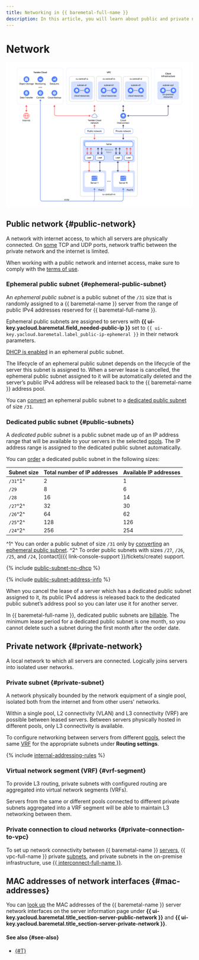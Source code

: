 ```yaml
---
title: Networking in {{ baremetal-full-name }}
description: In this article, you will learn about public and private networks in {{ baremetal-full-name }}.
---
```


# Network

![baremetal-network](../../_assets/baremetal/baremetal-network.svg)

## Public network {#public-network}

A network with internet access, to which all servers are physically connected. On [some](./network-restrictions.md#blocked-ports) TCP and UDP ports, network traffic between the private network and the internet is limited.

When working with a public network and internet access, make sure to comply with the [terms of use](https://yandex.ru/legal/cloud_termsofuse/).

### Ephemeral public subnet {#ephemeral-public-subnet}

An _ephemeral public subnet_ is a public subnet of the `/31` size that is randomly assigned to a {{ baremetal-name }} server from the range of public IPv4 addresses reserved for {{ baremetal-full-name }}.

Ephemeral public subnets are assigned to servers with **{{ ui-key.yacloud.baremetal.field_needed-public-ip }}** set to `{{ ui-key.yacloud.baremetal.label_public-ip-ephemeral }}` in their network parameters.

[DHCP is enabled](./dhcp.md#dhcp-ephemeral-public-subnet) in an ephemeral public subnet.

The lifecycle of an ephemeral public subnet depends on the lifecycle of the server this subnet is assigned to. When a server lease is cancelled, the ephemeral public subnet assigned to it will be automatically deleted and the server’s public IPv4 address will be released back to the {{ baremetal-name }} address pool.

You can [convert](../operations/reserve-public-subnet.md#transform-ephemeral-to-dedicated) an ephemeral public subnet to a [dedicated public subnet](#public-subnet) of size `/31`.

### Dedicated public subnet {#public-subnets}

A _dedicated public subnet_ is a public subnet made up of an IP address range that will be available to your servers in the selected [pools](./servers.md#server-pools). The IP address range is assigned to the dedicated public subnet automatically.

You can [order](../operations/reserve-public-subnet.md) a dedicated public subnet in the following sizes:

| Subnet size | Total number of IP addresses | Available IP addresses |
| --- | --- | --- |
| `/31`^1^ | 2 | 1 |
| `/29` | 8 | 6 |
| `/28` | 16 | 14 |
| `/27`^2^ | 32 | 30 |
| `/26`^2^ | 64 | 62 |
| `/25`^2^ | 128 | 126 |
| `/24`^2^ | 256 | 254 |

^1^ You can order a public subnet of size `/31` only by [converting](../operations/reserve-public-subnet.md#transform-ephemeral-to-dedicated) an [ephemeral public subnet](#ephemeral-public-subnet).
^2^ To order public subnets with sizes `/27`, `/26`, `/25`, and `/24`, [contact]({{ link-console-support }}/tickets/create) support.

{% include [public-subnet-no-dhcp](../../_includes/baremetal/public-subnet-no-dhcp.md) %}

{% include [public-subnet-address-info](../../_includes/baremetal/public-subnet-address-info.md) %}

When you cancel the lease of a server which has a dedicated public subnet assigned to it, its public IPv4 address is released back to the dedicated public subnet’s address pool so you can later use it for another server.

In {{ baremetal-full-name }}, dedicated public subnets are [billable](../pricing.md). The minimum lease period for a dedicated public subnet is one month, so you cannot delete such a subnet during the first month after the order date.

## Private network {#private-network}

A local network to which all servers are connected. Logically joins servers into isolated user networks.

### Private subnet {#private-subnet}

A network physically bounded by the network equipment of a single pool, isolated both from the internet and from other users' networks.

Within a single pool, L2 connectivity (VLAN) and L3 connectivity (VRF) are possible between leased servers. Between servers physically hosted in different pools, only L3 connectivity is available.

To configure networking between servers from different [pools](./servers.md), select the same [VRF](#vrf-segment) for the appropriate subnets under **Routing settings**.

{% include [internal-addressing-rules](../../_includes/baremetal/internal-addressing-rules.md) %}

### Virtual network segment (VRF) {#vrf-segment}

To provide L3 routing, private subnets with configured routing are aggregated into virtual network segments (VRFs).

Servers from the same or different pools connected to different private subnets aggregated into a VRF segment will be able to maintain L3 networking between them.

### Private connection to cloud networks {#private-connection-to-vpc}

To set up network connectivity between {{ baremetal-name }} [servers](./servers.md), {{ vpc-full-name }} private [subnets](../../vpc/concepts/network.md#subnet), and private subnets in the on-premise infrastructure, use [{{ interconnect-full-name }}](../../interconnect/concepts/priv-con.md).

## MAC addresses of network interfaces {#mac-addresses}

You can [look up](../operations/servers/get-info.md) the MAC addresses of the {{ baremetal-name }} server network interfaces on the server information page under **{{ ui-key.yacloud.baremetal.title_section-server-public-network }}** and **{{ ui-key.yacloud.baremetal.title_section-server-private-network }}**.

#### See also {#see-also}

* [{#T}](./network-restrictions.md)
